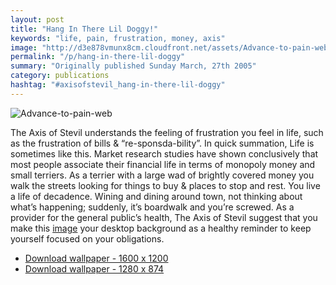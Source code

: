 ```yaml
---
layout: post
title: "Hang In There Lil Doggy!"
keywords: "life, pain, frustration, money, axis"
image: "http://d3e878vmunx8cm.cloudfront.net/assets/Advance-to-pain-web.jpg"
permalink: "/p/hang-in-there-lil-doggy"
summary: "Originally published Sunday March, 27th 2005"
category: publications
hashtag: "#axisofstevil_hang-in-there-lil-doggy"
---
```


[id_1]: http://d3e878vmunx8cm.cloudfront.net/assets/Advance-to-pain-web.jpg "Advance-to-pain-web"
![Advance-to-pain-web][id_1]

The Axis of Stevil understands the feeling of frustration you feel in life, such as the frustration of bills & “re-sponsda-bility”. In quick summation, Life is sometimes like this. Market research studies have shown conclusively that most people associate their financial life in terms of monopoly money and small terriers. As a terrier with a large wad of brightly covered money you walk the streets looking for things to buy & places to stop and rest. You live a life of decadence. Wining and dining around town, not thinking about what’s happening; suddenly, it’s boardwalk and you’re screwed. As a provider for the general public’s health, The Axis of Stevil suggest that you make this [image](http://d3e878vmunx8cm.cloudfront.net/assets/Advancetopain1600x1200.jpg "1600X1200") your desktop background as a healthy reminder to keep yourself focused on your obligations.

- [Download wallpaper - 1600 x 1200](http://d3e878vmunx8cm.cloudfront.net/assets/Advancetopain1600x1200.jpg)
- [Download wallpaper - 1280 x 874](http://d3e878vmunx8cm.cloudfront.net/assets/Advancetopain1280x854.jpg)

